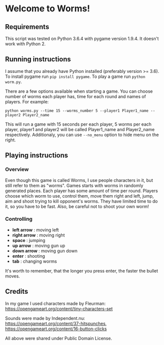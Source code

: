 # Welcome to Worms!

## Requirements
This script was tested on Python 3.6.4 with pygame version 1.9.4. It doesn't work with Python 2.

## Running instructions
I assume that you already have Python installed (preferably version >= 3.6).
To install pygame run `pip install pygame`.  To play a game run `python worm.py`.

There are a few options available when starting a game. You can choose number of worms each player has, time for each round and names of players. For example:

`python worms.py --time 15 --worms_number 5 --player1 Player1_name --player2 Player2_name`

This will run a game with 15 seconds per each player, 5 worms per each player, player1 and player2 will be called Player1_name and Player2_name respectively. Additionaly, you can use `--no_menu` option to hide menu on the right.


## Playing instructions
### Overview
Even though this game is called Worms, I use people characters in it, but still refer to them as "worms". Games starts with worms in randomly generated places. Each player has some amount of time per round. Players choose which worm to use, control them, move them right and left, jump, aim and shoot trying to kill opponent's worms. They have limited time to do it, so you have to be fast. Also, be careful not to shoot your own worm!

### Controlling
* **left arrow** : moving left
* **right arrow** : moving right
* **space** : jumping
* **up arrow** : moving gun up
* **down arrow** : moving gun down
* **enter** : shooting
* **tab** : changing worms

It's worth to remember, that the longer you press enter, the faster the bullet moves.

## Credits
In my game I used characters made by Fleurman: https://opengameart.org/content/tiny-characters-set

Sounds were made by Independent.nu:
https://opengameart.org/content/37-hitspunches,
https://opengameart.org/content/16-button-clicks

All above were shared under Public Domain License.

